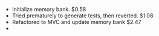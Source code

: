 
- Initialize memory bank. $0.58
- Tried prematurely to generate tests, then reverted. $1.08
- Refactored to MVC and update memory bank $2.47
- 